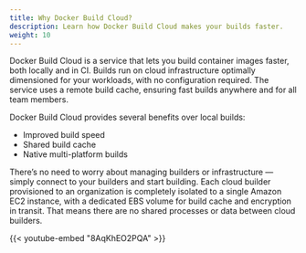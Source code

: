 ```yaml
---
title: Why Docker Build Cloud?
description: Learn how Docker Build Cloud makes your builds faster.
weight: 10
---
```


Docker Build Cloud is a service that lets you build container images faster,
both locally and in CI. Builds run on cloud infrastructure optimally
dimensioned for your workloads, with no configuration required. The service
uses a remote build cache, ensuring fast builds anywhere and for all team
members.

Docker Build Cloud provides several benefits over local builds:

- Improved build speed
- Shared build cache
- Native multi-platform builds

There’s no need to worry about managing builders or infrastructure — simply
connect to your builders and start building. Each cloud builder provisioned to
an organization is completely isolated to a single Amazon EC2 instance, with a
dedicated EBS volume for build cache and encryption in transit. That means
there are no shared processes or data between cloud builders.

{{< youtube-embed "8AqKhEO2PQA" >}}

<div id="dbc-lp-survey-anchor"></div>
